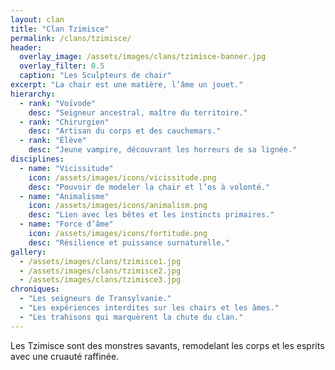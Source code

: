 ```yaml
---
layout: clan
title: "Clan Tzimisce"
permalink: /clans/tzimisce/
header:
  overlay_image: /assets/images/clans/tzimisce-banner.jpg
  overlay_filter: 0.5
  caption: "Les Sculpteurs de chair"
excerpt: "La chair est une matière, l’âme un jouet."
hierarchy:
  - rank: "Voïvode"
    desc: "Seigneur ancestral, maître du territoire."
  - rank: "Chirurgien"
    desc: "Artisan du corps et des cauchemars."
  - rank: "Élève"
    desc: "Jeune vampire, découvrant les horreurs de sa lignée."
disciplines:
  - name: "Vicissitude"
    icon: /assets/images/icons/vicissitude.png
    desc: "Pouvoir de modeler la chair et l’os à volonté."
  - name: "Animalisme"
    icon: /assets/images/icons/animalism.png
    desc: "Lien avec les bêtes et les instincts primaires."
  - name: "Force d’âme"
    icon: /assets/images/icons/fortitude.png
    desc: "Résilience et puissance surnaturelle."
gallery:
  - /assets/images/clans/tzimisce1.jpg
  - /assets/images/clans/tzimisce2.jpg
  - /assets/images/clans/tzimisce3.jpg
chroniques:
  - "Les seigneurs de Transylvanie."
  - "Les expériences interdites sur les chairs et les âmes."
  - "Les trahisons qui marquèrent la chute du clan."
---
```


Les Tzimisce sont des monstres savants, remodelant les corps et les esprits avec une cruauté raffinée.
